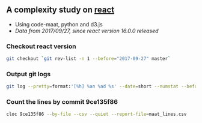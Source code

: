 ## A complexity study on [react](https://github.com/facebook/react)

- Using code-maat, python and d3.js 
- *Data from 2017/09/27, since react version 16.0.0 released*

### Checkout react version
```bash
git checkout `git rev-list -n 1 --before="2017-09-27" master`
```

### Output git logs
```bash
git log --pretty=format:'[%h] %an %ad %s' --date=short --numstat --before=2017-09-27 > react_evo.log
```

### Count the lines by commit 9ce135f86
```bash
cloc 9ce135f86 --by-file --csv --quiet --report-file=maat_lines.csv
```
